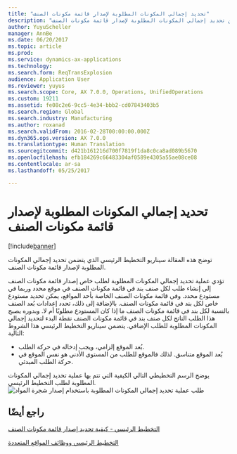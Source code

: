 ```yaml
---
title: "تحديد إجمالي المكونات المطلوبة‬ لإصدار قائمة مكونات الصنف‬"
description: "توضح هذه المقالة سيناريو التخطيط الرئيسي الذي يتضمن تحديد إجمالي المكونات المطلوبة‬ لإصدار قائمة مكونات الصنف‬."
author: YuyuScheller
manager: AnnBe
ms.date: 06/20/2017
ms.topic: article
ms.prod: 
ms.service: dynamics-ax-applications
ms.technology: 
ms.search.form: ReqTransExplosion
audience: Application User
ms.reviewer: yuyus
ms.search.scope: Core, AX 7.0.0, Operations, UnifiedOperations
ms.custom: 19211
ms.assetid: fe08c2e6-9cc5-4e34-bbb2-cd07843403b5
ms.search.region: Global
ms.search.industry: Manufacturing
ms.author: roxanad
ms.search.validFrom: 2016-02-28T00:00:00.000Z
ms.dyn365.ops.version: AX 7.0.0
ms.translationtype: Human Translation
ms.sourcegitcommit: d421b161216d700f7819f1da8c0ca8ad089b5670
ms.openlocfilehash: efb184269c66483304af0589e4305a55ae08ce08
ms.contentlocale: ar-sa
ms.lasthandoff: 05/25/2017

---
```


# <a name="explosion-of-a-bom-version"></a>تحديد إجمالي المكونات المطلوبة‬ لإصدار قائمة مكونات الصنف‬

[!include[banner](../includes/banner.md)]


توضح هذه المقالة سيناريو التخطيط الرئيسي الذي يتضمن تحديد إجمالي المكونات المطلوبة‬ لإصدار قائمة مكونات الصنف‬.

تؤدي عملية تحديد إجمالي المكونات المطلوبة لطلب خاص إصدار قائمة مكونات الصنف إلى إنشاء طلب لكل صنف بند في قائمة مكونات الصنف في موقع محدد وربما في مستودع محدد. وفي قائمة مكونات الصنف الخاصة بأحد المواقع، يمكن تحديد مستودع خاص لكل بند في قائمة مكونات الصنف. بالإضافة إلى ذلك، تحدد إعدادات بُعد الصنف بالنسبة لكل بند في قائمة مكونات الصنف ما إذا كان المستودع مطلوبًا أم لا. وبدوره يصبح هذا الطلب الناتج لكل صنف بند في قائمة مكونات الصنف نقطة البدء لتحديد إجمالي المكونات المطلوبة للطلب الإضافي. يتضمن سيناريو التخطيط الرئيسي هذا الشروط التالية:

-   بُعد الموقع إلزامي، ويجب إدخاله في حركة الطلب.
-   بُعد الموقع متناسق. لذلك فالموقع للطلب من المستوى الأدنى هو نفس الموقع في حركة الطلب المبدئي.

يوضح الرسم التخطيطي التالي الكيفية التي تتم بها عملية تحديد إجمالي المكونات المطلوبة لطلب التخطيط الرئيسي. ![طلب عملية تحديد إجمالي المكونات المطلوبة باستخدام إصدار شجرة المواد](./media/multisitedemandexplosionscenariousingbomversion.gif)

<a name="see-also"></a>راجع أيضًا
--------

[التخطيط الرئيسي - كيفية تحديد إصدار قائمة مكونات الصنف](master-plan-bom-version-determined.md)

[التخطيط الرئيسي ووظائف المواقع المتعددة](master-plan-multisite-functionality.md)




